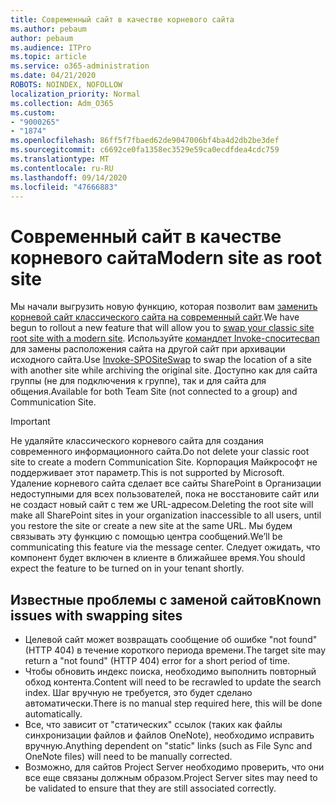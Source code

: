 ```yaml
---
title: Современный сайт в качестве корневого сайта
ms.author: pebaum
author: pebaum
ms.audience: ITPro
ms.topic: article
ms.service: o365-administration
ms.date: 04/21/2020
ROBOTS: NOINDEX, NOFOLLOW
localization_priority: Normal
ms.collection: Adm_O365
ms.custom:
- "9000265"
- "1874"
ms.openlocfilehash: 86ff5f7fbaed62de9047006bf4ba4d2db2be3def
ms.sourcegitcommit: c6692ce0fa1358ec3529e59ca0ecdfdea4cdc759
ms.translationtype: MT
ms.contentlocale: ru-RU
ms.lasthandoff: 09/14/2020
ms.locfileid: "47666883"
---
```

# <a name="modern-site-as-root-site"></a><span data-ttu-id="b03aa-102">Современный сайт в качестве корневого сайта</span><span class="sxs-lookup"><span data-stu-id="b03aa-102">Modern site as root site</span></span>

<span data-ttu-id="b03aa-103">Мы начали выгрузить новую функцию, которая позволит вам [заменить корневой сайт классического сайта на современный сайт](https://docs.microsoft.com/sharepoint/modern-root-site).</span><span class="sxs-lookup"><span data-stu-id="b03aa-103">We have begun to rollout a new feature that will allow you to [swap your classic site root site with a modern site](https://docs.microsoft.com/sharepoint/modern-root-site).</span></span> <span data-ttu-id="b03aa-104">Используйте [командлет Invoke-споситесвап](https://docs.microsoft.com/powershell/module/sharepoint-online/invoke-spositeswap?view=sharepoint-ps) для замены расположения сайта на другой сайт при архивации исходного сайта.</span><span class="sxs-lookup"><span data-stu-id="b03aa-104">Use [Invoke-SPOSiteSwap](https://docs.microsoft.com/powershell/module/sharepoint-online/invoke-spositeswap?view=sharepoint-ps) to swap the location of a site with another site while archiving the original site.</span></span> <span data-ttu-id="b03aa-105">Доступно как для сайта группы (не для подключения к группе), так и для сайта для общения.</span><span class="sxs-lookup"><span data-stu-id="b03aa-105">Available for both Team Site (not connected to a group) and Communication Site.</span></span>

>[!Important]
> <span data-ttu-id="b03aa-106">Не удаляйте классического корневого сайта для создания современного информационного сайта.</span><span class="sxs-lookup"><span data-stu-id="b03aa-106">Do not delete your classic root site to create a modern Communication Site.</span></span> <span data-ttu-id="b03aa-107">Корпорация Майкрософт не поддерживает этот параметр.</span><span class="sxs-lookup"><span data-stu-id="b03aa-107">This is not supported by Microsoft.</span></span> <span data-ttu-id="b03aa-108">Удаление корневого сайта сделает все сайты SharePoint в Организации недоступными для всех пользователей, пока не восстановите сайт или не создаст новый сайт с тем же URL-адресом.</span><span class="sxs-lookup"><span data-stu-id="b03aa-108">Deleting the root site will make all SharePoint sites in your organization inaccessible to all users, until you restore the site or create a new site at the same URL.</span></span> <span data-ttu-id="b03aa-109">Мы будем связывать эту функцию с помощью центра сообщений.</span><span class="sxs-lookup"><span data-stu-id="b03aa-109">We’ll be communicating this feature via the message center.</span></span> <span data-ttu-id="b03aa-110">Следует ожидать, что компонент будет включен в клиенте в ближайшее время.</span><span class="sxs-lookup"><span data-stu-id="b03aa-110">You should expect the feature to be turned on in your tenant shortly.</span></span>

## <a name="known-issues-with-swapping-sites"></a><span data-ttu-id="b03aa-111">Известные проблемы с заменой сайтов</span><span class="sxs-lookup"><span data-stu-id="b03aa-111">Known issues with swapping sites</span></span>
- <span data-ttu-id="b03aa-112">Целевой сайт может возвращать сообщение об ошибке "not found" (HTTP 404) в течение короткого периода времени.</span><span class="sxs-lookup"><span data-stu-id="b03aa-112">The target site may return a "not found" (HTTP 404) error for a short period of time.</span></span>
- <span data-ttu-id="b03aa-113">Чтобы обновить индекс поиска, необходимо выполнить повторный обход контента.</span><span class="sxs-lookup"><span data-stu-id="b03aa-113">Content will need to be recrawled to update the search index.</span></span> <span data-ttu-id="b03aa-114">Шаг вручную не требуется, это будет сделано автоматически.</span><span class="sxs-lookup"><span data-stu-id="b03aa-114">There is no manual step required here, this will be done automatically.</span></span>
- <span data-ttu-id="b03aa-115">Все, что зависит от "статических" ссылок (таких как файлы синхронизации файлов и файлов OneNote), необходимо исправить вручную.</span><span class="sxs-lookup"><span data-stu-id="b03aa-115">Anything dependent on "static" links (such as File Sync and OneNote files) will need to be manually corrected.</span></span>
- <span data-ttu-id="b03aa-116">Возможно, для сайтов Project Server необходимо проверить, что они все еще связаны должным образом.</span><span class="sxs-lookup"><span data-stu-id="b03aa-116">Project Server sites may need to be validated to ensure that they are still associated correctly.</span></span> 
